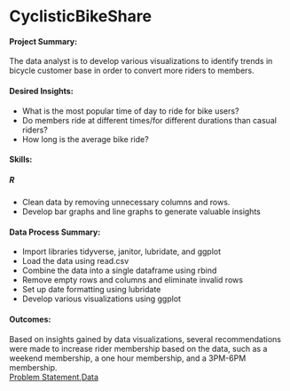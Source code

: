 # CyclisticBikeShare
#### Project Summary:
The data analyst is to develop various visualizations to identify trends in bicycle customer base in order to convert more riders to members.
#### Desired Insights:
* What is the most popular time of day to ride for bike users?
* Do members ride at different times/for different durations than casual riders?
* How long is the average bike ride?
#### Skills:
##### R
* Clean data by removing unnecessary columns and rows.
* Develop bar graphs and line graphs to generate valuable insights
#### Data Process Summary:
* Import libraries tidyverse, janitor, lubridate, and ggplot  
* Load the data using read.csv  
* Combine the data into a single dataframe using rbind  
* Remove empty rows and columns and eliminate invalid rows
* Set up date formatting using lubridate
* Develop various visualizations using ggplot  
#### Outcomes:
Based on insights gained by data visualizations, several recommendations were made to increase rider membership based on the data, such as a weekend membership, a one hour membership, and a 3PM-6PM membership.  
[Problem Statement](https://github.com/benjammin97/CyclisticBikeShare/blob/main/problemStatement),[Data]()
